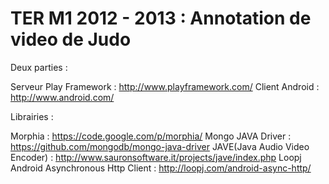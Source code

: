 TER M1 2012 - 2013 : Annotation de video de Judo
================================================
Deux parties :

Serveur Play Framework : http://www.playframework.com/
Client Android : http://www.android.com/

Librairies :

Morphia : https://code.google.com/p/morphia/
Mongo JAVA Driver : https://github.com/mongodb/mongo-java-driver
JAVE(Java Audio Video Encoder) : http://www.sauronsoftware.it/projects/jave/index.php
Loopj Android Asynchronous Http Client : http://loopj.com/android-async-http/
